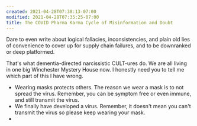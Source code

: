 ```yaml
---
created: 2021-04-28T07:30:13-07:00
modified: 2021-04-28T07:35:25-07:00
title: The COVID Pharma Karma Cycle of Misinformation and Doubt
---
```


Dare to even write about logical fallacies, inconsistencies, and plain old lies of convenience to cover up for supply chain failures, and to be downranked or deep platformed.

That's what dementia-directed narcissistic CULT-ures do. We are all living in one big Winchester Mystery House now. I honestly need you to tell me which part of this I have wrong.

- Wearing masks protects others. The reason we wear a mask is to not spread the virus. Remember, you can be symptom free or even immune, and still transmit the virus.
- We finally have developed a virus. Remember, it doesn't mean you can't transmit the virus so please keep wearing your mask.
- 

<!-- 
Watch [Title of Video](https://youtu.be/12345) if the embed below does not behave nicely. 

<div class="embed-container"><iframe width="560" height="315" src="https://www.youtube.com/embed/12345" title="YouTube video player" frameborder="0" allow="accelerometer; autoplay; clipboard-write; encrypted-media; gyroscope; picture-in-picture" allowfullscreen></iframe></div>
-->
